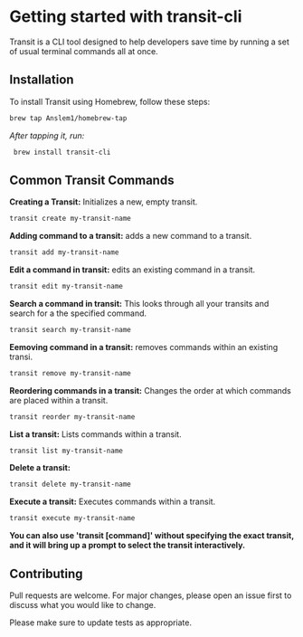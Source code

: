# Getting started with transit-cli

Transit is a CLI tool designed to help developers save time by running a set of usual terminal commands all at once.

## Installation
To install Transit using Homebrew, follow these steps:

```bash
brew tap Anslem1/homebrew-tap
```
*After tapping it, run:*
```bash
 brew install transit-cli
```

## Common Transit Commands

 **Creating a Transit:** Initializes a new, empty transit.
```bash
transit create my-transit-name
```
**Adding command to a transit:** adds a new command to a transit.
```bash
transit add my-transit-name
```
**Edit a command in transit:** edits an existing command in a transit.
```bash
transit edit my-transit-name
```
**Search a command in transit:** This looks through all your transits and search for a the specified command.
```bash
transit search my-transit-name
```
**Eemoving command in a transit:** removes commands within an existing transi.
```bash
transit remove my-transit-name
```
**Reordering commands in a transit:** Changes the order at which commands are placed within a transit.
```bash
transit reorder my-transit-name
```
**List a transit:** Lists commands within a transit.
```bash
transit list my-transit-name
```

**Delete a transit:**
```bash
transit delete my-transit-name
```

**Execute a transit:** Executes commands within a transit.
```bash
transit execute my-transit-name
```
**You can also use 'transit [command]' without specifying the exact transit, and it will bring up a prompt to select the transit interactively.**

## Contributing 

Pull requests are welcome. For major changes, please open an issue first
to discuss what you would like to change.

Please make sure to update tests as appropriate.